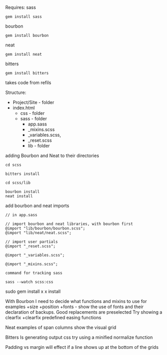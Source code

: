 Requires:
sass

``` 
gem install sass
```

bourbon

```
gem install bourbon
``` 

neat

``` 
gem install neat
``` 

bitters

```
gem install bitters
``` 

takes code from refils

Structure:

- Project/Site - folder
- index.html
    - css - folder
    - sass - folder
        - app.sass
        - _mixins.scss
        - _variables.scss,
        - _reset.scss
        - lib - folder

adding Bourbon and Neat to their directories

```
cd scss

bitters install

cd scss/lib

bourbon install
neat install
``` 

add bourbon and neat imports

```
// in app.sass

// import bourbon and neat libraries, with bourbon first
@import "lib/bourbon/bourbon.scss";
@import "lib/neat/neat.scss";

// import user partials
@import "_reset.scss";

@import "_variables.scss";

@import "_mixins.scss";

command for tracking sass

sass --watch scss:css
``` 


sudo gem install x
x install

With Bourbon I need to decide what functions and mixins to use for examples
+size
+position
+fonts - show the use of fonts and their declaration of backups. Good replacements are preselected
Try showing a clearfix
+clearfix
predefined easing functions

Neat
examples of span columns
show the visual grid

Bitters
Is generating output css
try using a minified normalize function

Padding vs margin will effect if a line shows up at the bottom of the grids
